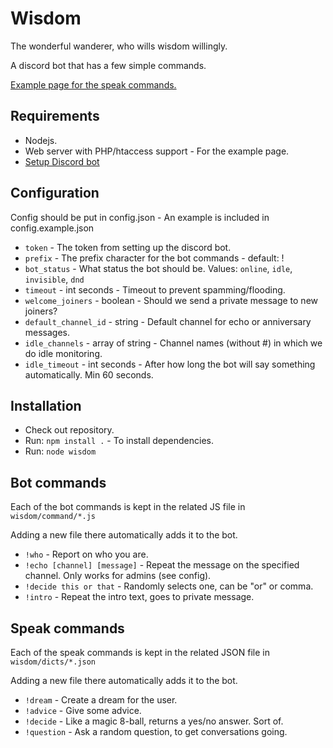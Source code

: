 # Wisdom
The wonderful wanderer, who wills wisdom willingly.

A discord bot that has a few simple commands.

[Example page for the speak commands.](https://wisdom.nimja.com/)

## Requirements

* Nodejs.
* Web server with PHP/htaccess support - For the example page.
* [Setup Discord bot](https://github.com/reactiflux/discord-irc/wiki/Creating-a-discord-bot-&-getting-a-token)

## Configuration
Config should be put in config.json - An example is included in config.example.json

* `token` - The token from setting up the discord bot.
* `prefix` - The prefix character for the bot commands - default: !
* `bot_status` - What status the bot should be. Values: `online`, `idle`, `invisible`, `dnd`
* `timeout` - int seconds - Timeout to prevent spamming/flooding.
* `welcome_joiners` - boolean - Should we send a private message to new joiners?
* `default_channel_id` - string - Default channel for echo or anniversary messages.
* `idle_channels` - array of string - Channel names (without \#) in which we do idle monitoring.
* `idle_timeout` - int seconds - After how long the bot will say something automatically. Min 60 seconds.

## Installation

* Check out repository.
* Run: `npm install .` - To install dependencies.
* Run: `node wisdom`

## Bot commands
Each of the bot commands is kept in the related JS file in `wisdom/command/*.js`

Adding a new file there automatically adds it to the bot.

* `!who` - Report on who you are.
* `!echo [channel] [message]` - Repeat the message on the specified channel. Only works for admins (see config).
* `!decide this or that` - Randomly selects one, can be "or" or comma.
* `!intro` - Repeat the intro text, goes to private message.

## Speak commands
Each of the speak commands is kept in the related JSON file in `wisdom/dicts/*.json`

Adding a new file there automatically adds it to the bot.

* `!dream` - Create a dream for the user.
* `!advice` - Give some advice.
* `!decide` - Like a magic 8-ball, returns a yes/no answer. Sort of.
* `!question` - Ask a random question, to get conversations going.
